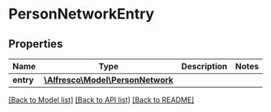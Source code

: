 # PersonNetworkEntry

## Properties
Name | Type | Description | Notes
------------ | ------------- | ------------- | -------------
**entry** | [**\Alfresco\Model\PersonNetwork**](PersonNetwork.md) |  | 

[[Back to Model list]](../README.md#documentation-for-models) [[Back to API list]](../README.md#documentation-for-api-endpoints) [[Back to README]](../README.md)


